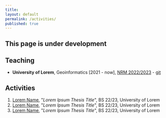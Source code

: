 ```yaml
---
title:
layout: default
permalink: /activities/
published: true
---
```


## This page is under development

## Teaching
- **University of Lorem**, Geoinformatics [2021 - now], [NRM 2022/2023](https://moodle.site) - [git](https://github.com/hillsonghimire)

## Activities
1. [Lorem Name](), "*Lorem Ipsum Thesis Title*", BS 22/23, University of Lorem
2. [Lorem Name](), "*Lorem Ipsum Thesis Title*", BS 22/23, University of Lorem
3. [Lorem Name](), "*Lorem Ipsum Thesis Title*", BS 22/23, University of Lorem

